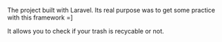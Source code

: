 The project built with Laravel. Its real purpose was to get some practice with this framework =]

It allows you to check if your trash is recycable or not. 

